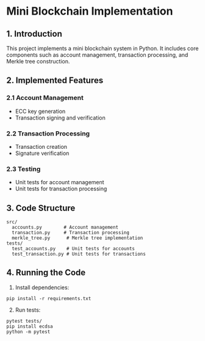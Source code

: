 # Mini Blockchain Implementation

## 1. Introduction
This project implements a mini blockchain system in Python. It includes core components such as account management, transaction processing, and Merkle tree construction.

## 2. Implemented Features
### 2.1 Account Management
- ECC key generation
- Transaction signing and verification

### 2.2 Transaction Processing
- Transaction creation
- Signature verification

### 2.3 Testing
- Unit tests for account management
- Unit tests for transaction processing

## 3. Code Structure
```
src/
  accounts.py        # Account management
  transaction.py     # Transaction processing
  merkle_tree.py      # Merkle tree implementation
tests/
  test_accounts.py    # Unit tests for accounts
  test_transaction.py # Unit tests for transactions
```

## 4. Running the Code
1. Install dependencies:
```
pip install -r requirements.txt
```
2. Run tests:
```
pytest tests/
pip install ecdsa
python -m pytest
```

